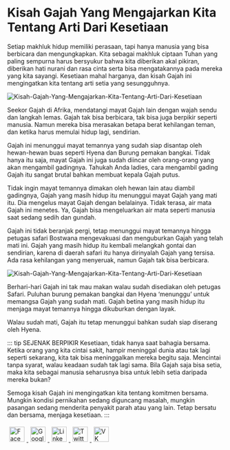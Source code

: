 # Kisah Gajah Yang Mengajarkan Kita Tentang Arti Dari Kesetiaan

Setiap makhluk hidup memiliki perasaan, tapi hanya manusia yang bisa berbicara dan mengungkapkan. Kita sebagai makhluk ciptaan Tuhan yang paling sempurna harus bersyukur bahwa kita diberikan akal pikiran, diberikan hati nurani dan rasa cinta serta bisa mengatakannya pada mereka yang kita sayangi. Kesetiaan mahal harganya, dan kisah Gajah ini mengingatkan kita tentang arti setia yang sesungguhnya.

<img :src="$withBase('/image/Kisah-Gajah-Yang-Mengajarkan-Kita-Tentang-Arti-Dari-Kesetiaan-1024x576.jpg')" alt="Kisah-Gajah-Yang-Mengajarkan-Kita-Tentang-Arti-Dari-Kesetiaan"/>

Seekor Gajah di Afrika, mendatangi mayat Gajah lain dengan wajah sendu dan langkah lemas. Gajah tak bisa berbicara, tak bisa juga berpikir seperti manusia. Namun mereka bisa merasakan betapa berat kehilangan teman, dan ketika harus memulai hidup lagi, sendirian.

Gajah ini menunggui mayat temannya yang sudah siap disantap oleh hewan-hewan buas seperti Hyena dan Burung pemakan bangkai. Tidak hanya itu saja, mayat Gajah ini juga sudah diincar oleh orang-orang yang akan mengambil gadingnya. Tahukah Anda ladies, cara mengambil gading Gajah itu sangat brutal bahkan membuat kepala Gajah putus.

Tidak ingin mayat temannya dimakan oleh hewan lain atau diambil gadingnya, Gajah yang masih hidup itu menunggui mayat Gajah yang mati itu. Dia mengelus mayat Gajah dengan belalainya. Tidak terasa, air mata Gajah ini menetes. Ya, Gajah bisa mengeluarkan air mata seperti manusia saat sedang sedih dan gundah.

Gajah ini tidak beranjak pergi, tetap menunggui mayat temannya hingga petugas safari Bostwana mengevakuasi dan menguburkan Gajah yang telah mati ini. Gajah yang masih hidup itu kembali melangkah gontai dan sendirian, karena di daerah safari itu hanya dirinyalah Gajah yang tersisa. Ada rasa kehilangan yang menyeruak, namun Gajah tak bisa berbicara.

<img :src="$withBase('/image/Kisah-Gajah-Mati-Yang-Mengajarkan-Kita-Tentang-Arti-Dari-Kesetiaan.jpg')" alt="Kisah-Gajah-Yang-Mengajarkan-Kita-Tentang-Arti-Dari-Kesetiaan"/>

Berhari-hari Gajah ini tak mau makan walau sudah disediakan oleh petugas Safari. Puluhan burung pemakan bangkai dan Hyena ‘menunggu’ untuk memangsa Gajah yang sudah mati. Gajah betina yang masih hidup itu menjaga mayat temannya hingga dikuburkan dengan layak.

Walau sudah mati, Gajah itu tetap menunggui bahkan sudah siap diserang oleh Hyena.

::: tip SEJENAK BERPIKIR
Kesetiaan, tidak hanya saat bahagia bersama. Ketika orang yang kita cintai sakit, hampir meninggal dunia atau tak lagi seperti sekarang, kita tak bisa meninggalkan mereka begitu saja. Mencintai tanpa syarat, walau keadaan sudah tak lagi sama. Bila Gajah saja bisa setia, maka kita sebagai manusia seharusnya bisa untuk lebih setia daripada mereka bukan?

Semoga kisah Gajah ini mengingatkan kita tentang komitmen bersama. Mungkin kondisi pernikahan sedang diguncang masalah, mungkin pasangan sedang menderita penyakit parah atau yang lain. Tetap bersatu dan bersama, menjaga kesetiaan.
:::

<style type="text/css">
#share-buttons img {
	width: 35px;
	padding: 5px;
	border: 0;
	box-shadow: 0;
	display: inline;
}
</style>

<!-- I got these buttons from simplesharebuttons.com -->
<div id="share-buttons">
    <a href="http://www.facebook.com/sharer.php?url=https://ceritamotivasi.netlify.com" target="_blank">
        <img src="https://simplesharebuttons.com/images/somacro/facebook.png" alt="Facebook" />
    </a>
    <a href="https://plus.google.com/share?url=https://ceritamotivasi.netlify.com" target="_blank">
        <img src="https://simplesharebuttons.com/images/somacro/google.png" alt="Google" />
    </a>
    <a href="http://www.linkedin.com/shareArticle?mini=true&amp;url=https://ceritamotivasi.netlify.com" target="_blank">
        <img src="https://simplesharebuttons.com/images/somacro/linkedin.png" alt="LinkedIn" />
    </a>
    <a href="https://twitter.com/share?url=https://ceritamotivasi.netlify.com" target="_blank">
        <img src="https://simplesharebuttons.com/images/somacro/twitter.png" alt="Twitter" />
    </a>
    <a href="http://vkontakte.ru/share.php?url=https://ceritamotivasi.netlify.com" target="_blank">
        <img src="https://simplesharebuttons.com/images/somacro/vk.png" alt="VK" />
    </a>
</div>
